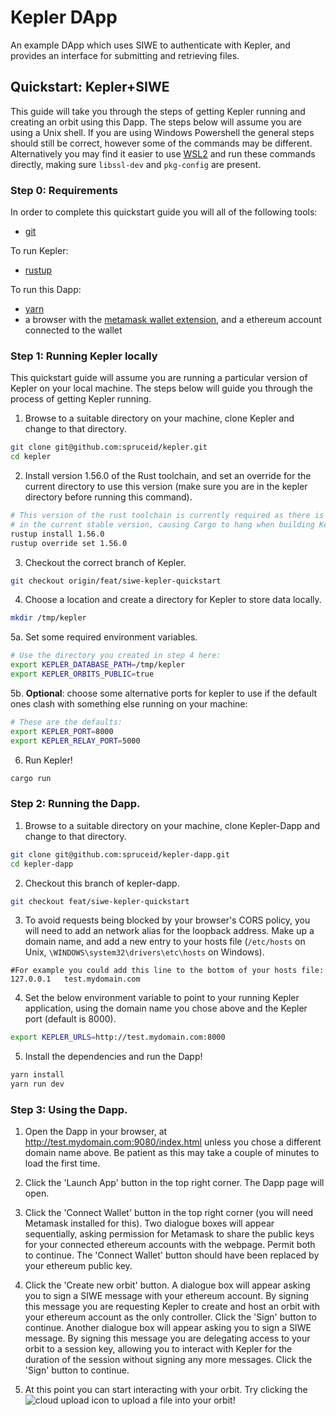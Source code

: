 # Kepler DApp

An example DApp which uses SIWE to authenticate with Kepler, and provides an interface for submitting and retrieving files.

## Quickstart: Kepler+SIWE

This guide will take you through the steps of getting Kepler running and creating an orbit using this Dapp. The steps below will assume you are using a Unix shell. If you are using Windows Powershell the general steps should still be correct, however some of the commands may be different. Alternatively you may find it easier to use [WSL2](https://docs.microsoft.com/en-us/windows/wsl/about) and run these commands directly, making sure `libssl-dev` and `pkg-config` are present.

### Step 0: Requirements

In order to complete this quickstart guide you will all of the following tools:
- [git](https://git-scm.com)

To run Kepler:
- [rustup](https://www.rust-lang.org/tools/install)

To run this Dapp:
- [yarn](https://yarnpkg.com)
- a browser with the [metamask wallet extension](https://metamask.io), and a ethereum account connected to the wallet


### Step 1: Running Kepler locally

This quickstart guide will assume you are running a particular version of Kepler on your local machine. The steps below will guide you through the process of getting Kepler running.

1. Browse to a suitable directory on your machine, clone Kepler and change to that directory.
```bash
git clone git@github.com:spruceid/kepler.git
cd kepler
```

2. Install version 1.56.0 of the Rust toolchain, and set an override for the current directory to use this version (make sure you are in the kepler directory before running this command). 
```bash
# This version of the rust toolchain is currently required as there is a bug
# in the current stable version, causing Cargo to hang when building Kepler.
rustup install 1.56.0
rustup override set 1.56.0
```

3. Checkout the correct branch of Kepler.
```bash
git checkout origin/feat/siwe-kepler-quickstart
```

4. Choose a location and create a directory for Kepler to store data locally.
```bash
mkdir /tmp/kepler
```

5a. Set some required environment variables.
```bash
# Use the directory you created in step 4 here:
export KEPLER_DATABASE_PATH=/tmp/kepler
export KEPLER_ORBITS_PUBLIC=true
```

5b. __Optional__: choose some alternative ports for kepler to use if the default ones clash with something else running on your machine:
```bash
# These are the defaults:
export KEPLER_PORT=8000
export KEPLER_RELAY_PORT=5000
```

6. Run Kepler!
```bash
cargo run
```


### Step 2: Running the Dapp.

1. Browse to a suitable directory on your machine, clone Kepler-Dapp and change to that directory.
```bash
git clone git@github.com:spruceid/kepler-dapp.git
cd kepler-dapp
```

2. Checkout this branch of kepler-dapp.
```bash
git checkout feat/siwe-kepler-quickstart
```

3. To avoid requests being blocked by your browser's CORS policy, you will need to add an network alias for the loopback address. Make up a domain name, and add a new entry to your hosts file (`/etc/hosts` on Unix, `\WINDOWS\system32\drivers\etc\hosts` on Windows).
```
#For example you could add this line to the bottom of your hosts file:
127.0.0.1	test.mydomain.com
```

4. Set the below environment variable to point to your running Kepler application, using the domain name you chose above and the Kepler port (default is 8000).
```bash
export KEPLER_URLS=http://test.mydomain.com:8000
```

5. Install the dependencies and run the Dapp!
```bash
yarn install
yarn run dev
```


### Step 3: Using the Dapp.

1. Open the Dapp in your browser, at http://test.mydomain.com:9080/index.html unless you chose a different domain name above. Be patient as this may take a couple of minutes to load the first time.

2. Click the 'Launch App' button in the top right corner. The Dapp page will open.

3. Click the 'Connect Wallet' button in the top right corner (you will need Metamask installed for this). Two dialogue boxes will appear sequentially, asking permission for Metamask to share the public keys for your connected ethereum accounts with the webpage. Permit both to continue. The 'Connect Wallet' button should have been replaced by your ethereum public key.

4. Click the 'Create new orbit' button. A dialogue box will appear asking you to sign a SIWE message with your ethereum account. By signing this message you are requesting Kepler to create and host an orbit with your ethereum account as the only controller. Click the 'Sign' button to continue. Another dialogue box will appear asking you to sign a SIWE message. By signing this message you are delegating access to your orbit to a session key, allowing you to interact with Kepler for the duration of the session without signing any more messages. Click the 'Sign' button to continue.

5. At this point you can start interacting with your orbit. Try clicking the ![cloud upload icon](https://upload.wikimedia.org/wikipedia/commons/2/27/Noun_Project_cloud_upload_icon_411593_cc.svg "cloud upload icon") to upload a file into your orbit!
